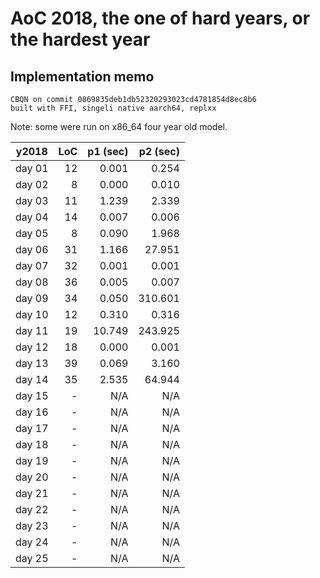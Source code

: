 # AoC 2018, the one of hard years, or the hardest year

## Implementation memo

```
CBQN on commit 0869835deb1db52320293023cd4781854d8ec8b6
built with FFI, singeli native aarch64, replxx
```

Note: some were run on x86_64 four year old model.


| y2018  | LoC | p1 (sec) | p2 (sec) |
|--------|----:|---------:|---------:|
| day 01 |  12 |    0.001 |    0.254 |
| day 02 |   8 |    0.000 |    0.010 |
| day 03 |  11 |    1.239 |    2.339 |
| day 04 |  14 |    0.007 |    0.006 |
| day 05 |   8 |    0.090 |    1.968 |
| day 06 |  31 |    1.166 |   27.951 |
| day 07 |  32 |    0.001 |    0.001 |
| day 08 |  36 |    0.005 |    0.007 |
| day 09 |  34 |    0.050 |  310.601 |
| day 10 |  12 |    0.310 |    0.316 |
| day 11 |  19 |   10.749 |  243.925 |
| day 12 |  18 |    0.000 |    0.001 |
| day 13 |  39 |    0.069 |    3.160 |
| day 14 |  35 |    2.535 |   64.944 |
| day 15 |   - |      N/A |      N/A |
| day 16 |   - |      N/A |      N/A |
| day 17 |   - |      N/A |      N/A |
| day 18 |   - |      N/A |      N/A |
| day 19 |   - |      N/A |      N/A |
| day 20 |   - |      N/A |      N/A |
| day 21 |   - |      N/A |      N/A |
| day 22 |   - |      N/A |      N/A |
| day 23 |   - |      N/A |      N/A |
| day 24 |   - |      N/A |      N/A |
| day 25 |   - |      N/A |      N/A |

